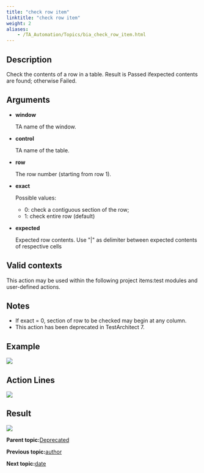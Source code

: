 ```yaml
--- 
title: "check row item"
linktitle: "check row item"
weight: 2
aliases: 
    - /TA_Automation/Topics/bia_check_row_item.html
---
```


## Description

Check the contents of a row in a table. Result is Passed ifexpected contents are found; otherwise Failed.

## Arguments

-   **window**

    TA name of the window.

-   **control**

    TA name of the table.

-   **row**

    The row number \(starting from row 1\).

-   **exact**

    Possible values:

    -   0: check a contiguous section of the row;
    -   1: check entire row \(default\)
-   **expected**

    Expected row contents. Use "\|" as delimiter between expected contents of respective cells


## Valid contexts

This action may be used within the following project items:test modules and user-defined actions.

## Notes

-   If exact = 0, section of row to be checked may begin at any column.
-   This action has been deprecated in TestArchitect 7.

## Example

![](/images//Images/bia_check_row_item_aut.png)

## Action Lines

![](/images//Images/bia_check_row_item_pgm.png)

## Result

![](/images//Images/bia_check_row_item_res.png)

**Parent topic:**[Deprecated](/TA_Automation/Topics/bia_Deprecated.html)

**Previous topic:**[author](/TA_Automation/Topics/bia_author.html)

**Next topic:**[date](/TA_Automation/Topics/bia_date.html)

